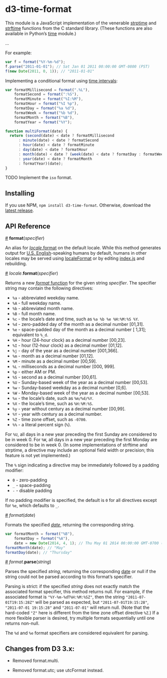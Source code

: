 # d3-time-format

This module is a JavaScript implementation of the venerable [strptime](http://pubs.opengroup.org/onlinepubs/009695399/functions/strptime.html) and [strftime](http://pubs.opengroup.org/onlinepubs/007908799/xsh/strftime.html) functions from the C standard library. (These functions are also available in Python’s [time](http://docs.python.org/library/time.html) module.)

…

For example:

```javascript
var f = format("%Y-%m-%d");
f.parse("2011-01-01"); // Sat Jan 01 2011 00:00:00 GMT-0800 (PST)
f(new Date(2011, 0, 1)); // "2011-01-01"
```

Implementing a conditional format using [time intervals](https://github.com/d3/d3-time):

```js
var formatMillisecond = format(".%L"),
    formatSecond = format(":%S"),
    formatMinute = format("%I:%M"),
    formatHour = format("%I %p"),
    formatDay = format("%a %d"),
    formatWeek = format("%b %d"),
    formatMonth = format("%B"),
    formatYear = format("%Y");

function multiFormat(date) {
  return (second(date) < date ? formatMillisecond
      : minute(date) < date ? formatSecond
      : hour(date) < date ? formatMinute
      : day(date) < date ? formatHour
      : month(date) < date ? (week(date) < date ? formatDay : formatWeek)
      : year(date) < date ? formatMonth
      : formatYear)(date);
}
```

TODO Implement the `iso` format.

## Installing

If you use NPM, `npm install d3-time-format`. Otherwise, download the [latest release](https://github.com/d3/d3-time-format/releases/latest).

## API Reference

<a name="format" href="#format">#</a> <b>format</b>(<i>specifier</i>)

An alias for [*locale*.format](#locale_format) on the default locale. While this method generates output for [U.S. English](https://github.com/d3/d3-time-format/tree/master/src/locale/en-US.js)-speaking humans by default, humans in other locales may be served using [localeFormat](#localeFormat) or by editing [index.js](https://github.com/d3/d3-time-format/tree/master/index.js) and rebuilding.

<a name="locale_format" href="#locale_format">#</a> <i>locale</i>.<b>format</b>(<i>specifier</i>)

Returns a new [*format* function](#_format) for the given string *specifier*. The specifier string may contain the following directives:

* `%a` - abbreviated weekday name.
* `%A` - full weekday name.
* `%b` - abbreviated month name.
* `%B` - full month name.
* `%c` - the locale’s date and time, such as `%a %b %e %H:%M:%S %Y`.
* `%d` - zero-padded day of the month as a decimal number [01,31].
* `%e` - space-padded day of the month as a decimal number [ 1,31]; equivalent to `%_d`.
* `%H` - hour (24-hour clock) as a decimal number [00,23].
* `%I` - hour (12-hour clock) as a decimal number [01,12].
* `%j` - day of the year as a decimal number [001,366].
* `%m` - month as a decimal number [01,12].
* `%M` - minute as a decimal number [00,59].
* `%L` - milliseconds as a decimal number [000, 999].
* `%p` - either AM or PM.
* `%S` - second as a decimal number [00,61].
* `%U` - Sunday-based week of the year as a decimal number [00,53].
* `%w` - Sunday-based weekday as a decimal number [0,6].
* `%W` - Monday-based week of the year as a decimal number [00,53].
* `%x` - the locale’s date, such as `%m/%d/%Y`.
* `%X` - the locale’s time, such as `%H:%M:%S`.
* `%y` - year without century as a decimal number [00,99].
* `%Y` - year with century as a decimal number.
* `%Z` - time zone offset, such as `-0700`.
* `%%` - a literal percent sign (`%`).

For `%U`, all days in a new year preceding the first Sunday are considered to be in week 0. For `%W`, all days in a new year preceding the first Monday are considered to be in week 0. (In some implementations of strftime and strptime, a directive may include an optional field width or precision; this feature is not yet implemented.)

The `%` sign indicating a directive may be immediately followed by a padding modifier:

* `0` - zero-padding
* `_` - space-padding
* `-` - disable padding

If no padding modifier is specified, the default is `0` for all directives except for `%e`, which defaults to `_`.

<a name="_format" href="#_format">#</a> <i>format</i>(<i>date</i>)

Formats the specified *[date](https://developer.mozilla.org/en/JavaScript/Reference/Global_Objects/Date)*, returning the corresponding string.

```javascript
var formatMonth = format("%B"),
    formatDay = format("%A"),
    date = new Date(2014, 4, 1); // Thu May 01 2014 00:00:00 GMT-0700 (PDT)
formatMonth(date); // "May"
formatDay(date); // "Thursday"
```

<a name="format_parse" href="#format_parse">#</a> <i>format</i>.<b>parse</b>(<i>string</i>)

Parses the specified *string*, returning the corresponding [date](https://developer.mozilla.org/en/JavaScript/Reference/Global_Objects/Date) or null if the string could not be parsed according to this format’s specifier.

Parsing is strict: if the specified <i>string</i> does not exactly match the associated format specifier, this method returns null. For example, if the associated format is `"%Y-%m-%dT%H:%M:%SZ"`, then the string `"2011-07-01T19:15:28Z"` will be parsed as expected, but `"2011-07-01T19:15:28"`, `"2011-07-01 19:15:28"` and `"2011-07-01"` will return null. (Note that the hard-coded `"Z"` here is different from the time zone offset directive `%Z`.) If a more flexible parser is desired, try multiple formats sequentially until one returns non-null.

The `%d` and `%e` format specifiers are considered equivalent for parsing.

## Changes from D3 3.x:

* Removed format.multi.

* Removed format.utc; use utcFormat instead.
